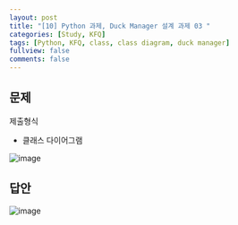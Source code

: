 ```yaml
---
layout: post
title: "[10] Python 과제, Duck Manager 설계 과제 03 "
categories: [Study, KFQ]
tags: [Python, KFQ, class, class diagram, duck manager]
fullview: false
comments: false
---
```


## 문제
제출형식
- 클래스 다이어그램

​![image](https://user-images.githubusercontent.com/84369912/126754931-e1d73e66-0287-490e-9a8e-d9cef02c8d04.png)




## 답안
![image](https://user-images.githubusercontent.com/84369912/126754946-bba2254e-5a9c-4321-8a36-58aa3bcc4db4.png)